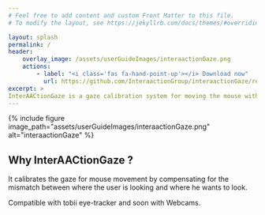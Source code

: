 ```yaml
---
# Feel free to add content and custom Front Matter to this file.
# To modify the layout, see https://jekyllrb.com/docs/themes/#overriding-theme-defaults

layout: splash
permalink: /
header:
    overlay_image: /assets/userGuideImages/interaactionGaze.png
    actions:
        - label: "<i class='fas fa-hand-point-up'></i> Download now"
          url: https://github.com/InteraactionGroup/interaactionGaze/releases
excerpt: >
InterAACtionGaze is a gaze calibration system for moving the mouse with the eyes, free and scalable. <br />
---
```


{% include figure image_path="assets/userGuideImages/interaactionGaze.png" alt="interaactionGaze" %}

## Why InterAACtionGaze ?

It calibrates the gaze for mouse movement by compensating for the mismatch between where the user is looking and where he wants to look.

Compatible with tobii eye-tracker and soon with Webcams.
